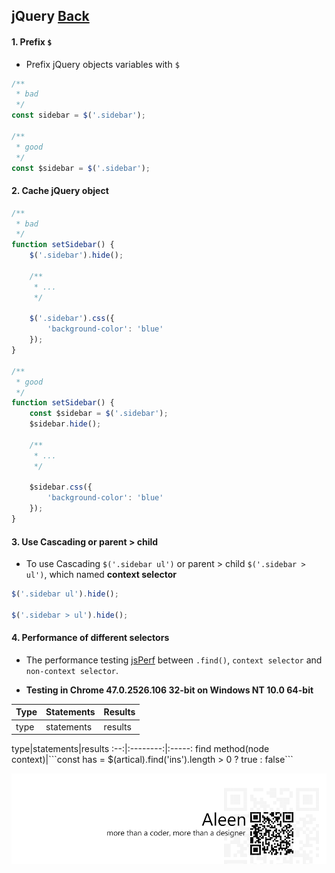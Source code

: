 ## jQuery [**Back**](./../README.md)

#### 1. Prefix `$`

- Prefix jQuery objects variables with `$`

```js
/**
 * bad
 */
const sidebar = $('.sidebar');

/**
 * good
 */
const $sidebar = $('.sidebar');
```

#### 2. Cache jQuery object

```js
/**
 * bad
 */
function setSidebar() {
    $('.sidebar').hide();
    
    /**
     * ...
     */
    
    $('.sidebar').css({
        'background-color': 'blue'
    });
}

/**
 * good
 */
function setSidebar() {
    const $sidebar = $('.sidebar');
    $sidebar.hide();
    
    /**
     * ...
     */
    
    $sidebar.css({
        'background-color': 'blue'
    });
}
```

#### 3. Use Cascading or parent > child

- To use Cascading `$('.sidebar ul')` or parent > child `$('.sidebar > ul')`, which named **context selector**

```js
$('.sidebar ul').hide();

$('.sidebar > ul').hide();
```

#### 4. Performance of different selectors

- The performance testing [jsPerf](http://jsperf.com/jquery-find-vs-context-sel/16) between `.find()`, `context selector` and `non-context selector`. 

- **Testing in Chrome 47.0.2526.106 32-bit on Windows NT 10.0 64-bit**

<table>
    <thead>
		<th scope="col">Type</th>
		<th scope="col">Statements</th>
		<th scope="col">Results</th>
	</thead>
    <tbody>
        <tr>
            <td>type</td>
            <td>statements</td>
            <td>results</td>
        </tr>
    </tbody>
</table>
type|statements|results
:--:|:--------:|:-----:
find method(node context)|```const has = $(artical).find('ins').length > 0 ? true : false```

<a href="http://aleen42.github.io/" target="_blank" ><img src="./../pic/tail.gif"></a>